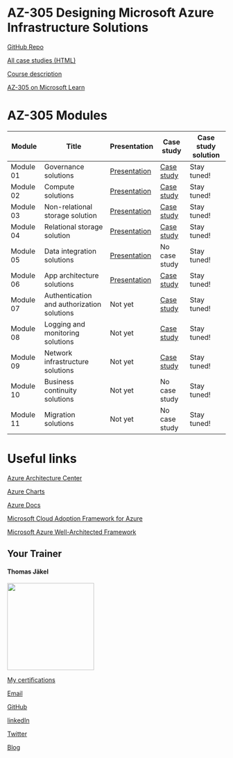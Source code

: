 # AZ-305 Designing Microsoft Azure Infrastructure Solutions

[GitHub Repo](https://github.com/MicrosoftLearning/AZ-305-DesigningMicrosoftAzureInfrastructureSolutions)

[All case studies (HTML)](https://microsoftlearning.github.io/AZ-305-DesigningMicrosoftAzureInfrastructureSolutions/)

[Course description](https://docs.microsoft.com/en-us/learn/certifications/courses/az-305t00)

[AZ-305 on Microsoft Learn](https://aka.ms/AZ-305StudentMaterials)


# AZ-305 Modules

| Module    | Title | Presentation | Case study | Case study solution |
| ----------|-------|--------------|------------|---------------------|
| Module 01 | Governance solutions                       | [Presentation](https://github.com/www42/305/blob/cbe13cb091f0f3f1148b816515d4933bd11475ff/Presentation/AZ-305T00A-ENU-Powerpoint_01.pdf) | [Case study](https://microsoftlearning.github.io/AZ-305-DesigningMicrosoftAzureInfrastructureSolutions/Instructions/CaseStudy/01-Governance.html) | Stay tuned! |
| Module 02 | Compute solutions                          | [Presentation](https://github.com/www42/305/blob/cbe13cb091f0f3f1148b816515d4933bd11475ff/Presentation/AZ-305T00A-ENU-PowerPoint_02.pdf) | [Case study](https://microsoftlearning.github.io/AZ-305-DesigningMicrosoftAzureInfrastructureSolutions/Instructions/CaseStudy/02-Compute.html) | Stay tuned! |
| Module 03 | Non-relational storage solution            | [Presentation](https://github.com/www42/305/blob/cbe13cb091f0f3f1148b816515d4933bd11475ff/Presentation/AZ-305T00A-ENU-PowerPoint_03.pdf) | [Case study](https://microsoftlearning.github.io/AZ-305-DesigningMicrosoftAzureInfrastructureSolutions/Instructions/CaseStudy/03-Nonrelationalstorage.html) | Stay tuned!  |
| Module 04 | Relational storage solution                | [Presentation](https://github.com/www42/305/blob/cbe13cb091f0f3f1148b816515d4933bd11475ff/Presentation/AZ-305T00A-ENU-Powerpoint_04.pdf) | [Case study](https://microsoftlearning.github.io/AZ-305-DesigningMicrosoftAzureInfrastructureSolutions/Instructions/CaseStudy/04-Relationalstorage.html) | Stay tuned! |
| Module 05 | Data integration solutions                 | [Presentation](https://github.com/www42/305/blob/cbe13cb091f0f3f1148b816515d4933bd11475ff/Presentation/AZ-305T00A-ENU-Powerpoint_05.pdf) | No case study  | Stay tuned! |
| Module 06 | App architecture solutions                 | [Presentation](https://github.com/www42/305/blob/cbe13cb091f0f3f1148b816515d4933bd11475ff/Presentation/AZ-305T00A-ENU-PowerPoint_06.pdf) | [Case study](https://microsoftlearning.github.io/AZ-305-DesigningMicrosoftAzureInfrastructureSolutions/Instructions/CaseStudy/06-Apparchitecture.html) | Stay tuned! |
| Module 07 | Authentication and authorization solutions | Not yet | [Case study](https://microsoftlearning.github.io/AZ-305-DesigningMicrosoftAzureInfrastructureSolutions/Instructions/CaseStudy/07-Access.html) | Stay tuned! |
| Module 08 | Logging and monitoring solutions           | Not yet | [Case study](https://microsoftlearning.github.io/AZ-305-DesigningMicrosoftAzureInfrastructureSolutions/Instructions/CaseStudy/08-Logging.html) | Stay tuned! |
| Module 09 | Network infrastructure  solutions          | Not yet | [Case study](https://microsoftlearning.github.io/AZ-305-DesigningMicrosoftAzureInfrastructureSolutions/Instructions/CaseStudy/09-Networkingoption2.html) | Stay tuned! |
| Module 10 | Business continuity solutions              | Not yet | No case study  | Stay tuned! |
| Module 11 | Migration solutions                        | Not yet | No case study  | Stay tuned! |

# Useful links

[Azure Architecture Center](https://https://docs.microsoft.com/en-us/azure/architecture/)

[Azure Charts](https://https://azurecharts.com/)

[Azure Docs](https://https://docs.microsoft.com/en-us/azure/)

[Microsoft Cloud Adoption Framework for Azure](https://docs.microsoft.com/en-us/azure/cloud-adoption-framework/)

[Microsoft Azure Well-Architected Framework](https://docs.microsoft.com/en-us/azure/architecture/framework/)


##  Your Trainer
#### Thomas Jäkel

<img src="https://download69118.blob.core.windows.net/anon/Profilbild.jpg" width="200"/>

[My certifications](https://www.credly.com/users/thomas-jakel)

[Email](mailto:thomas.jaekel@brainymotion.de?subject=AZ-305)

[GitHub](https://github.com/www42)

[linkedIn](https://linkedin.com/in/tjkkll)

[Twitter](https://twitter.com/tjkkll)

[Blog](https://blog.az.training)